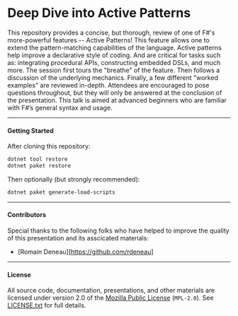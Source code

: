 Deep Dive into Active Patterns
===

This repository provides a concise, but thorough, review of one of F#'s more-powerful features -- Active Patterns! This feature allows one to extend the pattern-matching capabilities of the language. Active patterns help improve a declarative style of coding. And are critical for tasks such as: integrating procedural APIs, constructing embedded DSLs, and much more. The session first tours the "breathe" of the feature. Then follows a discussion of the underlying mechanics. Finally, a few different "worked examples" are reviewed in-depth. Attendees are encouraged to pose questions throughout, but they will only be answered at the conclusion of the presentation. This talk is aimed at advanced beginners who are familiar with F#’s general syntax and usage.

---

#### Getting Started

After cloning this repository:
```sh
dotnet tool restore
dotnet paket restore
```

Then optionally (but strongly recommended):
```sh
dotnet paket generate-load-scripts
```

---

#### Contributors

Special thanks to the following folks who have helped to improve the quality of this presentation and its asscicated materials:

* [Romain Deneau][https://github.com/rdeneau]

---

#### License

All source code, documentation, presentations, and other materials are licensed
under version 2.0 of the [Mozilla Public License][1] (`MPL-2.0`). See [LICENSE.txt](./LICENSE.txt) for full details.


[1]: https://www.mozilla.org/en-US/MPL/2.0/

